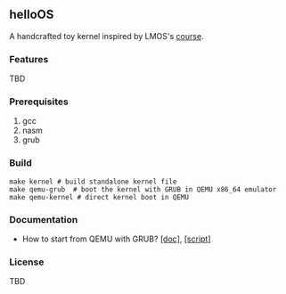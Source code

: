 ## helloOS

A handcrafted toy kernel inspired by LMOS's [course](https://time.geekbang.org/column/intro/100078401).

### Features
TBD

### Prerequisites
1. gcc
2. nasm
3. grub

### Build
```shell
make kernel # build standalone kernel file
make qemu-grub  # boot the kernel with GRUB in QEMU x86_64 emulator
make qemu-kernel # direct kernel boot in QEMU
```
### Documentation
- How to start from QEMU with GRUB? [[doc]](https://github.com/xymeng16/helloOS/blob/main/docs/using-qemu.md), [[script]](https://github.com/xymeng16/helloOS/blob/main/scripts/mount_image.sh)

### License
TBD
